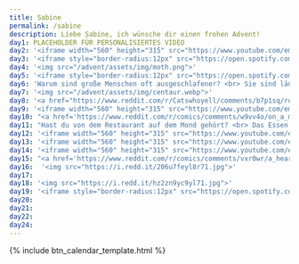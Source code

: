 ```yaml
---
title: Sabine
permalink: /sabine
description: Liebe Sabine, ich wünsche dir einen frohen Advent!
day1: PLACEHOLDER FÜR PERSONALISIERTES VIDEO
day2: '<iframe width="560" height="315" src="https://www.youtube.com/embed/dQw4w9WgXcQ" title="YouTube video player" frameborder="0" allow="accelerometer; autoplay; clipboard-write; encrypted-media; gyroscope; picture-in-picture" allowfullscreen>'
day3: '<iframe style="border-radius:12px" src="https://open.spotify.com/embed/track/35xmSciP2D7fkPVQVjYdKe?utm_source=generator" width="100%" height="380" frameBorder="0" allowfullscreen="" allow="autoplay; clipboard-write; encrypted-media; fullscreen; picture-in-picture" loading="lazy"></iframe>'
day4: '<img src="/advent/assets/img/moth.png">'
day5: '<iframe style="border-radius:12px" src="https://open.spotify.com/embed/track/4JjPEOCqAsLBZ9VJYfhxlX?utm_source=generator" width="100%" height="380" frameBorder="0" allowfullscreen="" allow="autoplay; clipboard-write; encrypted-media; fullscreen; picture-in-picture" loading="lazy"></iframe>'
day6: 'Warum sind große Menschen oft ausgeschlafener? <br> Sie sind länger im Bett.'
day7: '<img src="/advent/assets/img/centaur.webp">'
day8: '<a href="https://www.reddit.com/r/Catswhoyell/comments/b7p1sq/rububububu/">Klick für Cutie</a>'
day9: '<iframe width="560" height="315" src="https://www.youtube.com/embed/CXPAAI3Q9wA" title="YouTube video player" frameborder="0" allow="accelerometer; autoplay; clipboard-write; encrypted-media; gyroscope; picture-in-picture" allowfullscreen></iframe>'
day10: "<a href='https://www.reddit.com/r/comics/comments/w9vv4o/on_a_mission_oc/'>Klick für Emotionen</a>"
day11: "Hast du von dem Restaurant auf dem Mond gehört? <br> Das Essen soll richtig gut sein aber das Restaurant hat keine Atmosphäre."
day12: '<iframe width="560" height="315" src="https://www.youtube.com/embed/J1A6rwZ6R-k" title="YouTube video player" frameborder="0" allow="accelerometer; autoplay; clipboard-write; encrypted-media; gyroscope; picture-in-picture" allowfullscreen></iframe>'
day13: '<iframe width="560" height="315" src="https://www.youtube.com/embed/tH_dfASP0UI" title="YouTube video player" frameborder="0" allow="accelerometer; autoplay; clipboard-write; encrypted-media; gyroscope; picture-in-picture" allowfullscreen></iframe>'
day14: '<iframe width="560" height="315" src="https://www.youtube.com/embed/ACu7YGDIENw" title="YouTube video player" frameborder="0" allow="accelerometer; autoplay; clipboard-write; encrypted-media; gyroscope; picture-in-picture" allowfullscreen></iframe>'
day15: "<a href='https://www.reddit.com/r/comics/comments/vxr0wr/a_heart_for_a_heart_oc/'> Nochmal Klick für Emotionen</a>"
day16:  '<img src="https://i.redd.it/206u7feyl8r71.jpg">'
day17:
day18: '<img src="https://i.redd.it/hz2zn9yc9yl71.jpg">'
day19: '<iframe style="border-radius:12px" src="https://open.spotify.com/embed/track/3vkQ5DAB1qQMYO4Mr9zJN6?utm_source=generator" width="100%" height="380" frameBorder="0" allowfullscreen="" allow="autoplay; clipboard-write; encrypted-media; fullscreen; picture-in-picture" loading="lazy"></iframe>'
day20:
day21:
day22:
day24:
---
```


{% include btn_calendar_template.html %}